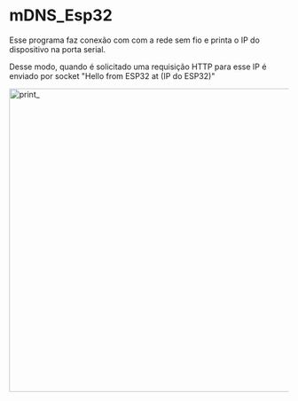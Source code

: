 # mDNS_Esp32

Esse programa faz conexão com com a rede sem fio e printa o IP do dispositivo na porta serial.

Desse modo, quando é solicitado uma requisição HTTP para esse IP é enviado por socket "Hello from ESP32 at (IP do ESP32)"


<img width="547" alt="print_" src="https://user-images.githubusercontent.com/17073678/198303826-cbf3aede-b9da-447c-8fb6-2d61561ac883.png">
